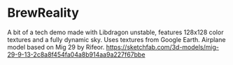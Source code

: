 # BrewReality
 A bit of a tech demo made with Libdragon unstable, features 128x128 color textures and a fully dynamic sky.
Uses textures from Google Earth.
Airplane model based on Mig 29 by Rifeor.
https://sketchfab.com/3d-models/mig-29-9-13-2c8a8f454fa04a8b914aa9a227f67bbe

